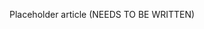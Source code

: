 <!--
title: "Tips &amp; Tricks"
description: "Tips and tricks for assessment"
tags: "assessment tips tricks"
-->

Placeholder article (NEEDS TO BE WRITTEN)